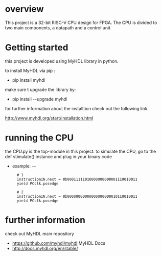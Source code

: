 # overview

This project is a 32-bit RISC-V CPU design for FPGA.
The CPU is divided to two main components, a datapath and a control unit.

# Getting started 

this project is developed using MyHDL library in python.

to install MyHDL via pip :

 - pip install myhdl 
 
 make sure t upgrade the library by:
 
 - pip install --upgrade myhdl 

for further information about the installtion check out the following link

http://www.myhdl.org/start/installation.html

# running the CPU 

the CPU.py is the top-module in this project. to simulate the CPU, go to the def stimulate() instance and plug in your binary code 

- example:
 --     
        
        # 1
        instructionIN.next = 0b00011111010000000000001110010011
        yield PCclk.posedge

        # 2
        instructionIN.next = 0b00000000000000000000010110010011
        yield PCclk.posedge
        
# further information 

check out MyHDL main repository
 - https://github.com/myhdl/myhdl
MyHDL Docs
- http://docs.myhdl.org/en/stable/
